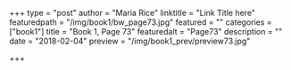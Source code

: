 +++
type = "post"
author = "Maria Rice"
linktitle = "Link Title here"
featuredpath = "/img/book1/bw_page73.jpg"
featured = ""
categories = ["book1"]
title = "Book 1, Page 73"
featuredalt = "Page73"
description = ""
date = "2018-02-04"
preview = "/img/book1_prev/preview73.jpg"

+++

